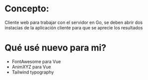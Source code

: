 # Concepto:
Cliente web para trabajar con el servidor en Go, se deben abrir dos instacias de la aplicación cliente para que se aprecie los resultados

# Qué usé nuevo para mi?
* FontAwesome para Vue
* AnimXYZ para Vue
* Tailwind typography